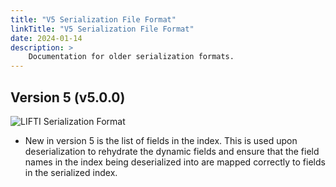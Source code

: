 ```yaml
---
title: "V5 Serialization File Format"
linkTitle: "V5 Serialization File Format"
date: 2024-01-14
description: >
    Documentation for older serialization formats.
---
```


## Version 5 (v5.0.0)

![LIFTI Serialization Format](../../../../images/v5-serialization.svg)

- New in version 5 is the list of fields in the index. This is used upon deserialization to rehydrate the dynamic fields and ensure that the field names in the index being deserialized into are mapped correctly to fields in the serialized index.
